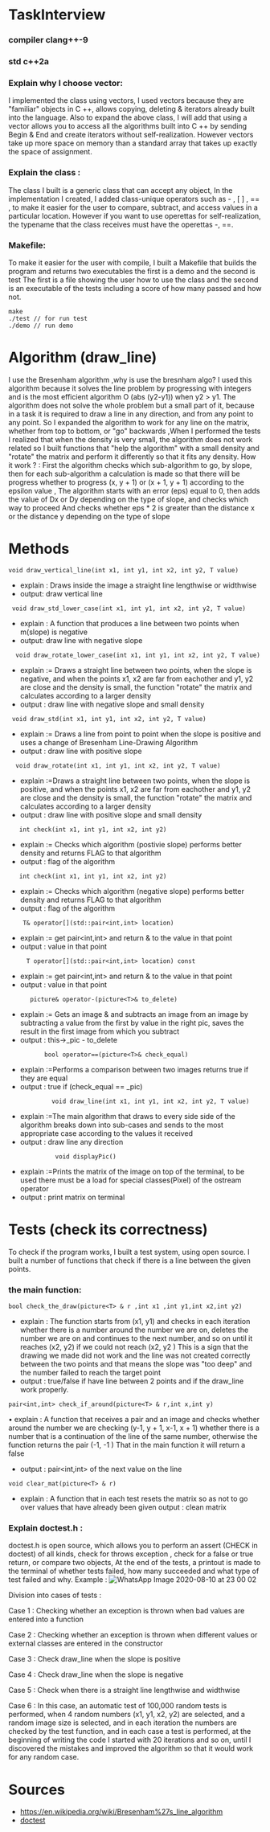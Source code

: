 # TaskInterview

### compiler clang++-9 
### std c++2a
### Explain why I choose vector:
I implemented the class using vectors, I used vectors because they are "familiar" objects in C ++, allows copying, deleting & iterators already built into the language. Also to expand the above class, I will add that using a vector allows you to access all the algorithms built into C ++ by sending Begin & End and create iterators without self-realization. However vectors take up more space on memory than a standard array that takes up  exactly the space of assignment.

### Explain the class :
The class I built is a generic class that can accept any object, In the implementation I created, I added class-unique operators such as - , [ ]  , == , to make it easier for the user to compare, subtract, and access values in a particular location.                                                                                                  However if you want to use operettas for self-realization, the typename that the class receives must have the operettas -, ==.
### Makefile:
To make it easier for the user with compile, I built a Makefile that builds the program and returns two executables the first is a demo and the second is  test The first is a file showing the user how to use the class and the second is an executable of the tests including a score of how many passed and how not.
    
    make
    ./test // for run test
    ./demo // run demo 
    


# Algorithm (draw_line)
I use the Bresenham algorithm ,why is use the bresnham algo?
I used this algorithm because it solves the line problem by progressing with integers and is the most efficient algorithm O (abs (y2-y1)) when y2 > y1.
The algorithm does not solve the whole problem but a small part of it, because in a task it is required to draw a line in any direction, and from any point to any point.
So I expanded the algorithm to work for any line on the matrix, whether from top to bottom, or "go" backwards ,When I performed the tests I realized that when the density is very small, the algorithm does not work related so I built functions that "help the algorithm" with a small density and "rotate" the matrix and perform it differently so that it fits any density.
How it work  ? : First the algorithm checks which sub-algorithm to go, by slope, then for each sub-algorithm a calculation is made so that there will be progress whether to progress   (x, y + 1) or (x + 1, y + 1) according to the epsilon value , The algorithm starts with an error (eps) equal to 0, then adds the value of Dx or Dy depending on the type of slope, and checks which way to proceed
And checks whether eps * 2 is greater than the distance x or the distance y depending on the type of slope 



# Methods

```void draw_vertical_line(int x1, int y1, int x2, int y2, T value) ```

* explain : Draws inside the image a straight line lengthwise or widthwise
* output: draw vertical line

```  void draw_std_lower_case(int x1, int y1, int x2, int y2, T value) ```

* explain : A function that produces a line between two points when m(slope) is negative
* output: draw line with negative slope

```   void draw_rotate_lower_case(int x1, int y1, int x2, int y2, T value) ```

* explain := Draws a straight line between two points, when the slope is  negative, and when the points x1, x2 are far from eachother and y1, y2 are close and the density is small, the function "rotate" the matrix and calculates according to a larger density
* output : draw line with negative slope and small density 


```  void draw_std(int x1, int y1, int x2, int y2, T value) ```

* explain := Draws a line from point to point when the slope is positive and uses a change of Bresenham Line-Drawing Algorithm
* output : draw line with positive slope 

```   void draw_rotate(int x1, int y1, int x2, int y2, T value) ```

* explain :=Draws a straight line between two points, when the slope is positive, and when the points x1, x2 are far from eachother and y1, y2 are close and the density is small, the function "rotate" the matrix and calculates according to a larger density
* output : draw line with positive slope and small density


```   int check(int x1, int y1, int x2, int y2)```

* explain := Checks which algorithm (postivie slope) performs better density and returns FLAG to that algorithm
* output : flag of the algorithm

```   int check(int x1, int y1, int x2, int y2)```

* explain := Checks which algorithm (negative slope) performs better density and returns FLAG to that algorithm
* output : flag of the algorithm

```     T& operator[](std::pair<int,int> location) ```

* explain := get pair<int,int> and return & to the value in that point
* output :  value in that point

```      T operator[](std::pair<int,int> location) const ```

* explain := get pair<int,int> and return & to the value in that point
* output :  value in that point

```       picture& operator-(picture<T>& to_delete) ```

* explain := Gets an image & and subtracts an image from an image by subtracting a value from the first by value in the right pic, saves the result in the first image from which you subtract
* output :  this->_pic - to_delete

```           bool operator==(picture<T>& check_equal) ```

* explain :=Performs a comparison between two images returns true if they are equal
* output :  true if (check_equal == _pic)

```             void draw_line(int x1, int y1, int x2, int y2, T value)  ```

* explain :=The main algorithm that draws to every side side of the algorithm breaks down into sub-cases and sends to the most appropriate case according to the values it received
* output :  draw line any direction

```              void displayPic()  ```

* explain :=Prints the matrix of the image on top of the terminal, to be used there must be a load for special classes(Pixel) of the ostream operator
* output :  print matrix on terminal


# Tests (check its correctness)
To check if the program works, I built a test system, using open source.
I built a number of functions that check if there is a line between the given points.

### the main function:
`bool check_the_draw(picture<T> & r ,int x1 ,int y1,int x2,int y2)`

* explain : The function starts from (x1, y1) and checks in each iteration whether there is a number around the number we are on, deletes the number we are on and continues to the next number, and so on until it reaches (x2, y2) if we could not reach (x2, y2 ) This is a sign that the drawing we made did not work and the line was not created correctly between the two points and that means the slope was "too deep" and the number failed to reach the target point
* output : true/false if have line between 2 points and if the draw_line work properly.

` pair<int,int> check_if_around(picture<T> & r,int x,int y) `

•	explain : A function that receives a pair and an image and checks whether around the number we are checking (y-1, y + 1, x-1, x + 1) whether there is a number that is a continuation of the line of the same number, otherwise the function returns the pair (-1, -1 ) That in the main function it will return a false
* output : pair<int,int> of the next value on the line

`void clear_mat(picture<T> & r)`

* explain : A function that in each test resets the matrix so as not to go over values that have already been given
output : clean matrix

### Explain doctest.h : 
doctest.h is open source, which allows you to perform an assert (CHECK in doctest) of all kinds, check for throws exception , check for a false or true return, or compare two objects, At the end of the tests, a printout is made to the terminal of whether tests failed, how many succeeded and what type of test failed and why.
Example : 
![WhatsApp Image 2020-08-10 at 23 00 02](https://user-images.githubusercontent.com/54840897/89888222-45e0ca00-dbd8-11ea-9d66-9819569a6a00.jpeg)

			
Division into cases of tests :

Case 1 : Checking whether an exception is thrown when bad values are entered into a function

Case 2 : Checking whether an exception is thrown when different values or external classes are entered in the constructor <T>
	
Case 3 : Check draw_line when the slope is positive

Case 4 : Check draw_line when the slope is negative

Case 5 : Check when there is a straight line lengthwise and widthwise

Case 6 : In this case, an automatic test of 100,000 random tests is performed, when 4 random numbers (x1, y1, x2, y2) are selected, and a random image size is selected, and in each iteration the numbers are checked by the test function, and in each case a test is performed, at the beginning of writing the code I started with 20 iterations and so on, until I discovered the mistakes and improved the algorithm so that it would work for any random case.
  
  
# Sources
* https://en.wikipedia.org/wiki/Bresenham%27s_line_algorithm
* [doctest](https://github.com/onqtam/doctest)


